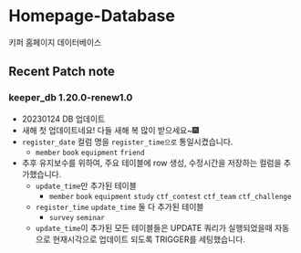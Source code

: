 # Homepage-Database

키퍼 홈페이지 데이터베이스

## Recent Patch note

### keeper_db 1.20.0-renew1.0

- 20230124 DB 업데이트
- 새해 첫 업데이트네요! 다들 새해 복 많이 받으세요~🎆
- `register_date` 컬럼 명을 `register_time으로` 통일시켰습니다.
  - `member` `book` `equipment` `friend`
- 추후 유지보수를 위하여, 주요 테이블에 row 생성, 수정시간을 저장하는 컬럼을 추가했습니다.
  - `update_time`만 추가된 테이블
    - `member` `book` `equipment` `study` `ctf_contest` `ctf_team` `ctf_challenge`
  - `register_time` `update_time` 둘 다 추가된 테이블
    - `survey` `seminar`
  - `update_time`이 추가된 모든 테이블들은 UPDATE 쿼리가 실행되었을때 자동으로 현재시각으로 업데이트 되도록 TRIGGER를 세팅했습니다.
